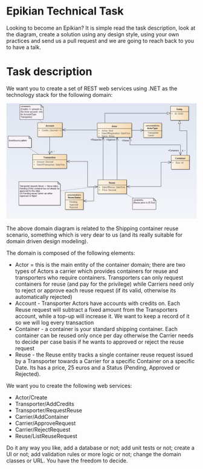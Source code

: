 Epikian Technical Task
===============================

Looking to become an Epikian? It is simple read the task description, look at the diagram, create a solution using any design style, using your own practices and send us a pull request and we are going to reach back to you to have a talk.

Task description
======================

We want you to create a set of REST web services using .NET as the technology stack for the following domain:

![alt text](/Design/Domain.png "Shipping container Reuse")

The above domain diagram is related to the Shipping container reuse scenario, something which is very dear to us (and its really suitable for domain driven design modeling).

The domain is composed of the following elements:
- Actor = this is the main entity of the container domain; there are two types of Actors a carrier which provides containers for reuse and transporters who require containers. Transporters can only request containers for reuse (and pay for the privilege) while Carriers need only to reject or approve each reuse request (if its valid, otherwise its automatically rejected)
- Account - Transporter Actors have accounts with credits on. Each Reuse request will subtract a fixed amount from the Transporters account, while a top-up will increase it. We want to keep a record of it so we will log every transaction
- Container - a container is your standard shipping container. Each container can be reused only once per day otherwise the Carrier needs to decide per case basis if he wants to approved or reject the reuse request
- Reuse - the Reuse entity tracks a single container reuse request issued by a Transporter towards a Carrier for a specific Container on a specific Date. Its has a price, 25 euros and a Status (Pending, Approved or Rejected).

We want you to create the following web services:
- Actor/Create
- Transporter/AddCredits
- Transporter/RequestReuse
- Carrier/AddContainer
- Carrier/ApproveRequest
- Carrier/RejectRequest
- Reuse/ListReuseRequest

Do it any way you like, add a database or not; add unit tests or not; create a UI or not; add validation rules or more logic or not; change the domain classes or URL. You have the freedom to decide.
